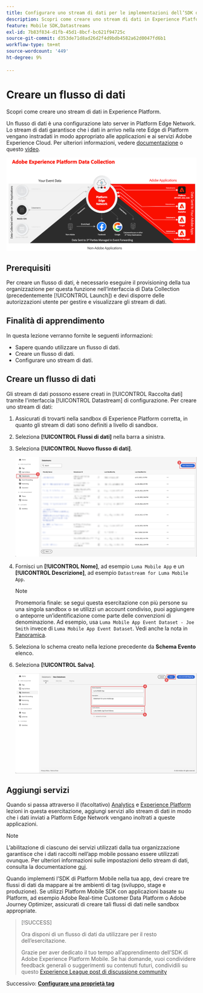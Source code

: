 ```yaml
---
title: Configurare uno stream di dati per le implementazioni dell’SDK di Platform Mobile
description: Scopri come creare uno stream di dati in Experience Platform.
feature: Mobile SDK,Datastreams
exl-id: 7b83f834-d1fb-45d1-8bcf-bc621f94725c
source-git-commit: d353de71d8ad26d2f4d9bdb4582a62d0047fd6b1
workflow-type: tm+mt
source-wordcount: '449'
ht-degree: 9%

---
```


# Creare un flusso di dati

Scopri come creare uno stream di dati in Experience Platform.

Un flusso di dati è una configurazione lato server in Platform Edge Network. Lo stream di dati garantisce che i dati in arrivo nella rete Edge di Platform vengano instradati in modo appropriato alle applicazioni e ai servizi Adobe Experience Cloud. Per ulteriori informazioni, vedere [documentazione](https://experienceleague.adobe.com/docs/experience-platform/datastreams/overview.html?lang=it) o questo [video](https://experienceleague.adobe.com/docs/platform-learn/data-collection/edge-network/configure-datastreams.html?lang=it).

![Architettura](assets/architecture.png)

## Prerequisiti

Per creare un flusso di dati, è necessario eseguire il provisioning della tua organizzazione per questa funzione nell’interfaccia di Data Collection (precedentemente [!UICONTROL Launch]) e devi disporre delle autorizzazioni utente per gestire e visualizzare gli stream di dati.

## Finalità di apprendimento

In questa lezione verranno fornite le seguenti informazioni:

* Sapere quando utilizzare un flusso di dati.
* Creare un flusso di dati.
* Configurare uno stream di dati.

## Creare un flusso di dati

Gli stream di dati possono essere creati in [!UICONTROL Raccolta dati] tramite l&#39;interfaccia [!UICONTROL Datastream] di configurazione. Per creare uno stream di dati:

1. Assicurati di trovarti nella sandbox di Experience Platform corretta, in quanto gli stream di dati sono definiti a livello di sandbox.
1. Seleziona **[!UICONTROL Flussi di dati]** nella barra a sinistra.
1. Seleziona **[!UICONTROL Nuovo flusso di dati]**.

   ![home stream di dati](assets/datastream-new.png)

1. Fornisci un **[!UICONTROL Nome]**, ad esempio `Luma Mobile App` e un **[!UICONTROL Descrizione]**, ad esempio `Datastream for Luma Mobile App`.

   >[!NOTE]
   >
   >Promemoria finale: se segui questa esercitazione con più persone su una singola sandbox o se utilizzi un account condiviso, puoi aggiungere o anteporre un’identificazione come parte delle convenzioni di denominazione. Ad esempio, usa `Luma Mobile App Event Dataset - Joe Smith` invece di `Luma Mobile App Event Dataset`. Vedi anche la nota in [Panoramica](overview.md).

1. Seleziona lo schema creato nella lezione precedente da **Schema Evento** elenco.
1. Seleziona **[!UICONTROL Salva]**.

   ![nuovi flussi di dati](assets/datastream-name.png)


## Aggiungi servizi

Quando si passa attraverso il (facoltativo) [Analytics](analytics.md) e [Experience Platform](platform.md) lezioni in questa esercitazione, aggiungi servizi allo stream di dati in modo che i dati inviati a Platform Edge Network vengano inoltrati a queste applicazioni.

<!--

### Adobe Analytics

1. Select **[!UICONTROL Add Service]**.

1. Add **[!UICONTROL Adobe Analytics]** from the [!UICONTROL Service] list, 

1. Enter the name of the report site that you want to use in **[!UICONTROL Report Suite ID]**.

1. Enable the service by switching **[!UICONTROL Enabled]** on.

1. Select **[!UICONTROL Save]**.

   ![Add Adobe Analytics as datastream service](assets/datastream-service-aa.png)


### Adobe Experience Platform

You might also want to enable the Adobe Experience Platform service. 

>[!IMPORTANT]
>
>You can only enable the Adobe Experience Platform service when having created an event dataset. If you don't already have an event dataset created, follow the instructions [here](platform.md).

1. Click ![Add](https://spectrum.adobe.com/static/icons/workflow_18/Smock_AddCircle_18_N.svg) **[!UICONTROL Add Service]** to add another service.

1. Select **[!UICONTROL Adobe Experience Platform]** from the [!UICONTROL Service] list.

1. Enable the service by switching **[!UICONTROL Enabled]** on.

1. Select the **[!UICONTROL Event Dataset]** that you created as part of the [Create a dataset](platform.md#create-a-dataset) instructions, for example **Luma Mobile App Event Dataset**

1. Select **[!UICONTROL Save]**.

   ![Add Adobe Experience Platform as a datastream service](assets/datastream-service-aep.png)
1. The final configuration should look something like this.
   
   ![datastream settings](assets/datastream-settings.png)

-->


>[!NOTE]
>
>L’abilitazione di ciascuno dei servizi utilizzati dalla tua organizzazione garantisce che i dati raccolti nell’app mobile possano essere utilizzati ovunque. Per ulteriori informazioni sulle impostazioni dello stream di dati, consulta la documentazione [qui](https://experienceleague.adobe.com/docs/experience-platform/datastreams/overview.html?lang=it).

Quando implementi l’SDK di Platform Mobile nella tua app, devi creare tre flussi di dati da mappare ai tre ambienti di tag (sviluppo, stage e produzione). Se utilizzi Platform Mobile SDK con applicazioni basate su Platform, ad esempio Adobe Real-time Customer Data Platform o Adobe Journey Optimizer, assicurati di creare tali flussi di dati nelle sandbox appropriate.

>[!SUCCESS]
>
>Ora disponi di un flusso di dati da utilizzare per il resto dell’esercitazione.
>
>Grazie per aver dedicato il tuo tempo all’apprendimento dell’SDK di Adobe Experience Platform Mobile. Se hai domande, vuoi condividere feedback generali o suggerimenti su contenuti futuri, condividili su questo [Experience League post di discussione community](https://experienceleaguecommunities.adobe.com/t5/adobe-experience-platform-data/tutorial-discussion-implement-adobe-experience-cloud-in-mobile/td-p/443796)

Successivo: **[Configurare una proprietà tag](configure-tags.md)**
